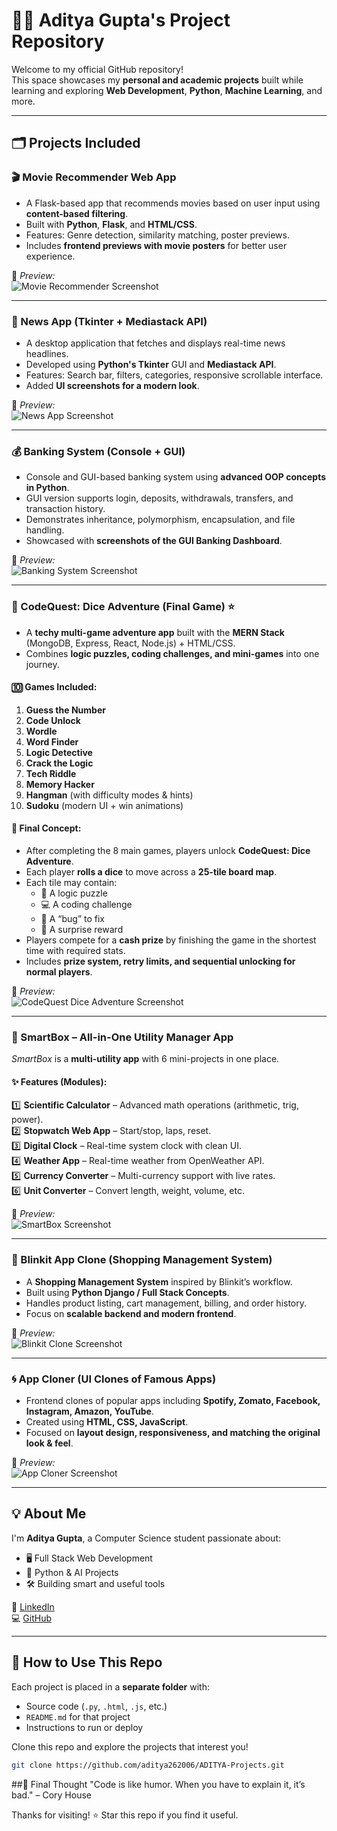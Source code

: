 # 👨‍💻 Aditya Gupta's Project Repository

Welcome to my official GitHub repository!  
This space showcases my **personal and academic projects** built while learning and exploring **Web Development**, **Python**, **Machine Learning**, and more.

---

## 🗂️ Projects Included

### 🎬 Movie Recommender Web App  
- A Flask-based app that recommends movies based on user input using **content-based filtering**.  
- Built with **Python**, **Flask**, and **HTML/CSS**.  
- Features: Genre detection, similarity matching, poster previews.  
- Includes **frontend previews with movie posters** for better user experience.  

📸 *Preview:*  
![Movie Recommender Screenshot](images/movie_recommender.png)  

---

### 📰 News App (Tkinter + Mediastack API)  
- A desktop application that fetches and displays real-time news headlines.  
- Developed using **Python's Tkinter** GUI and **Mediastack API**.  
- Features: Search bar, filters, categories, responsive scrollable interface.  
- Added **UI screenshots for a modern look**.  

📸 *Preview:*  
![News App Screenshot](images/news_app.png)  

---

### 💰 Banking System (Console + GUI)  
- Console and GUI-based banking system using **advanced OOP concepts in Python**.  
- GUI version supports login, deposits, withdrawals, transfers, and transaction history.  
- Demonstrates inheritance, polymorphism, encapsulation, and file handling.  
- Showcased with **screenshots of the GUI Banking Dashboard**.  

📸 *Preview:*  
![Banking System Screenshot](images/banking_system.png)  

---

### 🎲 CodeQuest: Dice Adventure (Final Game) ⭐  
- A **techy multi-game adventure app** built with the **MERN Stack** (MongoDB, Express, React, Node.js) + HTML/CSS.  
- Combines **logic puzzles, coding challenges, and mini-games** into one journey.  

#### 🔟 Games Included:  
1. **Guess the Number**  
2. **Code Unlock**  
3. **Wordle**  
4. **Word Finder**  
5. **Logic Detective**  
6. **Crack the Logic**  
7. **Tech Riddle**  
8. **Memory Hacker**  
9. **Hangman** (with difficulty modes & hints)  
10. **Sudoku** (modern UI + win animations)  

#### 🎯 Final Concept:  
- After completing the 8 main games, players unlock **CodeQuest: Dice Adventure**.  
- Each player **rolls a dice** to move across a **25-tile board map**.  
- Each tile may contain:  
  - 🧩 A logic puzzle  
  - 💻 A coding challenge  
  - 🐞 A “bug” to fix  
  - 🎁 A surprise reward  
- Players compete for a **cash prize** by finishing the game in the shortest time with required stats.  
- Includes **prize system, retry limits, and sequential unlocking for normal players**.  

📸 *Preview:*  
![CodeQuest Dice Adventure Screenshot](images/codequest.png)  

---

### 🌟 SmartBox – All-in-One Utility Manager App  

*SmartBox* is a **multi-utility app** with 6 mini-projects in one place.  

#### ✨ Features (Modules):  
1️⃣ **Scientific Calculator** – Advanced math operations (arithmetic, trig, power).  
2️⃣ **Stopwatch Web App** – Start/stop, laps, reset.  
3️⃣ **Digital Clock** – Real-time system clock with clean UI.  
4️⃣ **Weather App** – Real-time weather from OpenWeather API.  
5️⃣ **Currency Converter** – Multi-currency support with live rates.  
6️⃣ **Unit Converter** – Convert length, weight, volume, etc.  

📸 *Preview:*  
![SmartBox Screenshot](images/smartbox.png)  

---

### 🛒 Blinkit App Clone (Shopping Management System)  
- A **Shopping Management System** inspired by Blinkit’s workflow.  
- Built using **Python Django / Full Stack Concepts**.  
- Handles product listing, cart management, billing, and order history.  
- Focus on **scalable backend and modern frontend**.  

📸 *Preview:*  
![Blinkit Clone Screenshot](images/blinkit.png)  

---

### 🌀 App Cloner (UI Clones of Famous Apps)  
- Frontend clones of popular apps including **Spotify, Zomato, Facebook, Instagram, Amazon, YouTube**.  
- Created using **HTML, CSS, JavaScript**.  
- Focused on **layout design, responsiveness, and matching the original look & feel**.  

📸 *Preview:*  
![App Cloner Screenshot](images/app_cloner.png)  

---

## 💡 About Me  

I'm **Aditya Gupta**, a Computer Science student passionate about:  
- 🖥️ Full Stack Web Development  
- 🤖 Python & AI Projects  
- 🛠️ Building smart and useful tools  

🔗 [LinkedIn](https://www.linkedin.com/in/aditya-gupta-a2685b312)  
💻 [GitHub](https://github.com/aditya262006)  

---

## 📝 How to Use This Repo  

Each project is placed in a **separate folder** with:  
- Source code (`.py`, `.html`, `.js`, etc.)  
- `README.md` for that project  
- Instructions to run or deploy  

Clone this repo and explore the projects that interest you!  

```bash
git clone https://github.com/aditya262006/ADITYA-Projects.git
```
##🧠 Final Thought
"Code is like humor. When you have to explain it, it’s bad." – Cory House

Thanks for visiting! ⭐ Star this repo if you find it useful.
